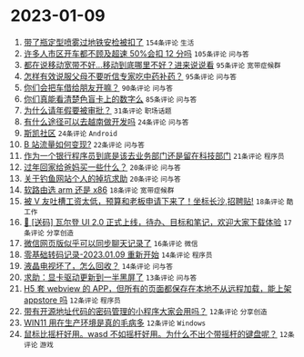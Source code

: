 # 2023-01-09

1. [带了瓶定型喷雾过地铁安检被扣了](https://www.v2ex.com/t/907496) `154条评论` `生活`
1. [许多人市区开车都不顾及超速 50%会扣 12 分吗](https://www.v2ex.com/t/907498) `105条评论` `问与答`
1. [都在说移动宽带不好...移动到底哪里不好？进来说说看](https://www.v2ex.com/t/907577) `95条评论` `宽带症候群`
1. [怎样有效说服父母不要听信专家吃中药补药？](https://www.v2ex.com/t/907513) `95条评论` `问与答`
1. [你们会把车借给朋友开嘛？](https://www.v2ex.com/t/907574) `90条评论` `问与答`
1. [你们真能看清楚色盲卡上的数字么](https://www.v2ex.com/t/907617) `85条评论` `问与答`
1. [为什么请年假要被审批？](https://www.v2ex.com/t/907571) `31条评论` `职场话题`
1. [有什么途径可以去越南做开发吗](https://www.v2ex.com/t/907667) `24条评论` `问与答`
1. [斯凯社区](https://www.v2ex.com/t/907526) `24条评论` `Android`
1. [B 站流量如何变现?](https://www.v2ex.com/t/907493) `22条评论` `问与答`
1. [作为一个银行程序员到底是该去业务部门还是留在科技部门](https://www.v2ex.com/t/907494) `21条评论` `程序员`
1. [过年回家给爸妈买一些什么？](https://www.v2ex.com/t/907635) `20条评论` `问与答`
1. [关于钓鱼网站个人的掉坑求助](https://www.v2ex.com/t/907490) `20条评论` `问与答`
1. [软路由选 arm 还是 x86](https://www.v2ex.com/t/907656) `18条评论` `宽带症候群`
1. [被 V 友吐槽工资太低，预算和老板申请下来了！坐标长沙,招聘贴!](https://www.v2ex.com/t/907536) `18条评论` `酷工作`
1. [🎁 [送码] 瓦尔登 UI 2.0 正式上线，待办、目标和笔记，欢迎大家下载体验](https://www.v2ex.com/t/907512) `17条评论` `分享创造`
1. [微信网页版似乎可以同步聊天记录了](https://www.v2ex.com/t/907489) `16条评论` `微信`
1. [零基础转码记录-2023.01.09 重新开始](https://www.v2ex.com/t/907584) `14条评论` `程序员`
1. [液晶电视坏了，怎么回收？](https://www.v2ex.com/t/907522) `14条评论` `问与答`
1. [求助：显卡驱动更新到一半黑屏了](https://www.v2ex.com/t/907483) `13条评论` `问与答`
1. [H5 套 webview 的 APP，但所有的页面都保存在本地不从远程加载，能上架 appstore 吗](https://www.v2ex.com/t/907601) `12条评论` `程序员`
1. [带有开源地址代码的密码管理的小程序大家会用吗？](https://www.v2ex.com/t/907599) `12条评论` `分享创造`
1. [WIN11 用在生产环境是真的毛病多](https://www.v2ex.com/t/907511) `12条评论` `Windows`
1. [鼠标比摇杆好用。wasd 不如摇杆好用。为什么不出个带摇杆的键盘呢？](https://www.v2ex.com/t/907495) `12条评论` `游戏`
